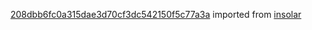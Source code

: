 [208dbb6fc0a315dae3d70cf3dc542150f5c77a3a](https://github.com/insolar/insolar/commit/208dbb6fc0a315dae3d70cf3dc542150f5c77a3a) imported from [insolar](https://github.com/insolar/insolar)
